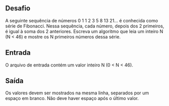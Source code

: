 ## Desafio

A seguinte sequência de números 0 1 1 2 3 5 8 13 21... é conhecida como série
de Fibonacci. Nessa sequência, cada número, depois dos 2 primeiros, é igual à
soma dos 2 anteriores. Escreva um algoritmo que leia um inteiro N (N < 46) e
mostre os N primeiros números dessa série.

## Entrada

O arquivo de entrada contém um valor inteiro N (0 < N < 46).

## Saída

Os valores devem ser mostrados na mesma linha, separados por um espaço em
branco. Não deve haver espaço após o último valor.
